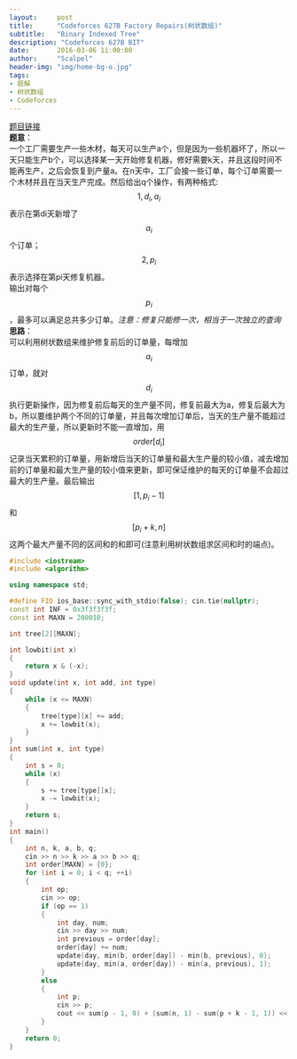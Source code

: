 ```yaml
---
layout:     post
title:      "Codeforces 627B Factory Repairs(树状数组)"
subtitle:   "Binary Indexed Tree"
description: "Codeforces 627B BIT"
date:       2016-03-06 11:00:00
author:     "Scalpel"
header-img: "img/home-bg-o.jpg"
tags:
- 题解
- 树状数组
- Codeforces
---
```

[题目链接](http://codeforces.com/problemset/problem/627/B)  
**题意**：  
一个工厂需要生产一些木材，每天可以生产a个，但是因为一些机器坏了，所以一天只能生产b个，可以选择某一天开始修复机器，修好需要k天，并且这段时间不能再生产，之后会恢复到产量a。在n天中，工厂会接一些订单，每个订单需要一个木材并且在当天生产完成。然后给出q个操作，有两种格式:  
$$1, d_i, a_i$$ 表示在第di天新增了$$a_i$$个订单；  
$$2, p_i$$ 表示选择在第pi天修复机器。  
输出对每个$$p_i$$，最多可以满足总共多少订单。*注意：修复只能修一次，相当于一次独立的查询*  
**思路**：  
可以利用树状数组来维护修复前后的订单量，每增加$$a_i$$订单，就对$$d_i$$执行更新操作，因为修复前后每天的生产量不同，修复前最大为a，修复后最大为b，所以要维护两个不同的订单量，并且每次增加订单后，当天的生产量不能超过最大的生产量，所以更新时不能一直增加，用$$order[d_i]$$记录当天累积的订单量，用新增后当天的订单量和最大生产量的较小值，减去增加前的订单量和最大生产量的较小值来更新，即可保证维护的每天的订单量不会超过最大的生产量。最后输出$$[1, p_i - 1]$$和$$[p_i + k, n]$$这两个最大产量不同的区间和的和即可(注意利用树状数组求区间和时的端点)。  

~~~cpp
#include <iostream>
#include <algorithm>

using namespace std;

#define FIO ios_base::sync_with_stdio(false); cin.tie(nullptr);
const int INF = 0x3f3f3f3f;
const int MAXN = 200010;

int tree[2][MAXN];

int lowbit(int x)
{
    return x & (-x);
}
void update(int x, int add, int type)
{
    while (x <= MAXN)
    {
        tree[type][x] += add;
        x += lowbit(x);
    }
}
int sum(int x, int type)
{
    int s = 0;
    while (x)
    {
        s += tree[type][x];
        x -= lowbit(x);
    }
    return s;
}
int main() 
{
    int n, k, a, b, q;
    cin >> n >> k >> a >> b >> q;
    int order[MAXN] = {0};
    for (int i = 0; i < q; ++i)
    {
        int op;
        cin >> op;
        if (op == 1)
        {
            int day, num;
            cin >> day >> num;
            int previous = order[day];
            order[day] += num;
            update(day, min(b, order[day]) - min(b, previous), 0);
            update(day, min(a, order[day]) - min(a, previous), 1);
        }
        else
        {
            int p;
            cin >> p;
            cout << sum(p - 1, 0) + (sum(n, 1) - sum(p + k - 1, 1)) << endl;
        }
    }
    return 0;
}
~~~
